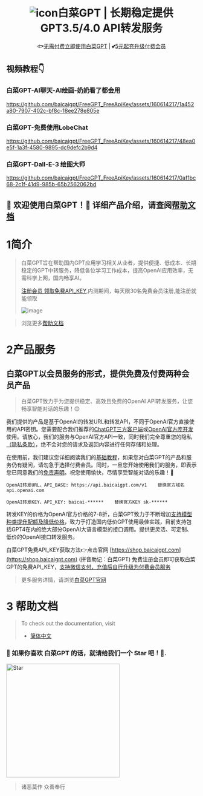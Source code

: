 <div align="center">

<h1 align="center"><img src="https://github.com/baicaigpt/FreeGPT_FreeApiKey/assets/160614217/41034027-a9fc-43f2-a7cf-ab1860d02b1c" alt="icon"/>白菜GPT | 长期稳定提供GPT3.5/4.0 API转发服务</h1> 

🐟[无需付费立即使用白菜GPT](https://doc.baicaigpt.com/doc-3675805) | 💕[5元起充升级付费会员](https://doc.baicaigpt.com/doc-3708694) 

</div>


## 视频教程👇
### 白菜GPT-AI聊天-AI绘画-奶奶看了都会用

https://github.com/baicaigpt/FreeGPT_FreeApiKey/assets/160614217/1a452a80-7907-402c-bf8c-18ee278e805e

### 白菜GPT-免费使用LobeChat

https://github.com/baicaigpt/FreeGPT_FreeApiKey/assets/160614217/48ea0e5f-1a3f-4580-9895-dc9defc2b9d4

### 白菜GPT-Dall-E-3 绘图大师

https://github.com/baicaigpt/FreeGPT_FreeApiKey/assets/160614217/0af1bc68-2c1f-41d9-985b-65b2562062bd

## 🌟 欢迎使用白菜GPT！🌟 详细产品介绍，请查阅[帮助文档](https://doc.baicaigpt.com/)
# 1简介
> 白菜GPT旨在帮助国内GPT应用学习相关从业者，提供便捷、低成本、长期稳定的GPT中转服务，降低各位学习工作成本，提高OpenAI应用效率，无需科学上网，国内畅享AI。
> 
> [注册会员 领取免费API_KEY](https://shop.baicaigpt.com/#/account),内测期间，每天限30名免费会员注册,能注册就能领取
> 
> ![image](https://github.com/baicaigpt/FreeGPT_FreeApiKey/assets/160614217/5d6aa4d0-8900-45d1-862a-c7740b69a7cc)

> 浏览更多[帮助文档](https://doc.baicaigpt.com/)
> 
# 2产品服务
## 白菜GPT以会员服务的形式，提供免费及付费两种会员产品
>白菜GPT致力于为您提供稳定、高效且免费的OpenAI API转发服务，让您畅享智能对话的乐趣！😊

我们提供的产品是基于OpenAI的转发URL和转发API，不同于OpenAI官方直接使用的API密钥。您需要配合我们推荐的[ChatGPT三方客户端](https://doc.baicaigpt.com/doc-3708760)或[OpenAI官方库开发](https://doc.baicaigpt.com/doc-3711097)使用。请放心，我们的服务与OpenAI官方API一致，同时我们完全尊重您的隐私[（隐私条款）](https://doc.baicaigpt.com/doc-3711273)，绝不会对您的请求及返回内容进行任何存储和处理。

在使用前，我们建议您详细阅读我们的[基础教程](https://doc.baicaigpt.com/doc-3675109)，如果您对白菜GPT的产品和服务仍有疑问，请勿急于选择付费会员。同时，一旦您开始使用我们的服务，即表示您已同意我们的[免责声明](https://doc.baicaigpt.com/doc-3707761)。祝您使用愉快，尽情享受智能对话的乐趣！🚀


`OpenAI转发URL，API_BASE: https://api.baicaigpt.com/v1    替换官方域名api.openai.com`

`OpenAI转发KEY，API_KEY: baicai-******    替换官方KEY sk-******`

转发KEY的价格为OpenAI官方价格的7-8折，白菜GPT致力于不断增加[支持模型种类提升配额及降低价格](https://doc.baicaigpt.com/doc-3675731)，致力于打造国内低价GPT使用最佳实践，目前支持包括GPT4在内的绝大部分OpenAI大语言模型的接口调用。提供更灵活、可定制、低价的OpenAI接口转发服务。

白菜GPT免费API_KEY获取方法👉点击官网 [https://shop.baicaigpt.com](https://shop.baicaigpt.com) (拼音助记：白菜GPT) 免费注册会员即可获取白菜GPT的免费API_KEY，[支持微信支付，充值后自行升级为付费会员服务](https://doc.baicaigpt.com/doc-3708694)
>
> 更多服务详情，请浏览[白菜GPT官网](https://shop.baicaigpt.com/)

# 3 帮助文档
> To check out the documentation, visit
> 
> - [简体中文](https://doc.baicaigpt.com/)
> 

### 🌟 如果你喜欢 白菜GPT 的话，就请给我们一个 Star 吧！🌟.
 <img src="https://github.com/baicaigpt/FreeGPT_FreeApiKey/assets/160614217/cede25ae-5a95-43e4-ac46-c5ca3dada31e" width = "300" alt="Star" align=center />
 
 > 诸恶莫作 众善奉行

